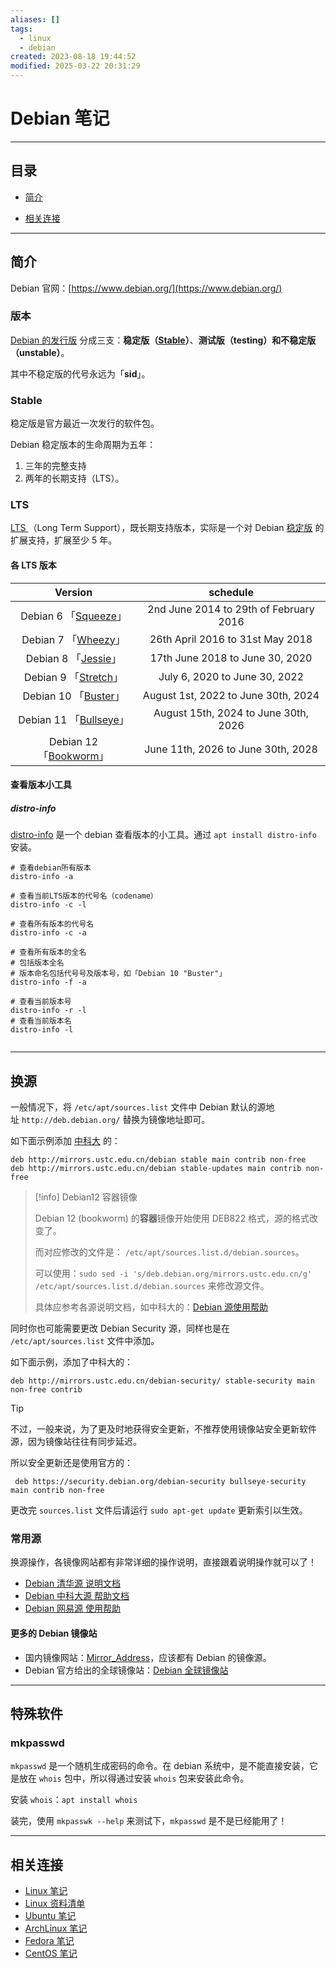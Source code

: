 ```yaml
---
aliases: []
tags:
  - linux
  - debian
created: 2023-08-18 19:44:52
modified: 2025-03-22 20:31:29
---
```


# Debian 笔记

---

## 目录

* [简介](#debian_introduction)

* [相关连接](#debian_links)

---

## <span id="debian_introduction">简介</span>

Debian 官网：[https://www.debian.org/](https://www.debian.org/)

### <span id="debian_introduction_version">版本</span>

[Debian 的发行版](https://www.debian.org/releases/) 分成三支：**稳定版（[Stable](#debian_introduction_version_stable)）**、**测试版（testing）**和**不稳定版（unstable）**。

其中不稳定版的代号永远为「**sid**」。

### <span id="debian_introduction_version_stable">Stable</span>

稳定版是官方最近一次发行的软件包。

Debian 稳定版本的生命周期为五年：

1. 三年的完整支持
2. 两年的长期支持（LTS）。

### <span id="debian_introduction_version_lts">LTS</span>

[LTS ](https://wiki.debian.org/LTS)（Long Term Support），既长期支持版本，实际是一个对 Debian [稳定版](#debian_introduction_version_stable) 的扩展支持，扩展至少 5 年。

#### 各 LTS 版本

| **Version** | **schedule** |
|:---:|:---:|
|  Debian 6 「[Squeeze](https://wiki.debian.org/DebianSqueeze)」   | 2nd June 2014 to 29th of February 2016 |
|    Debian 7 「[Wheezy](https://wiki.debian.org/LTS/Wheezy)」     |    26th April 2016 to 31st May 2018    |
|    Debian 8 「[Jessie](https://wiki.debian.org/LTS/Jessie)」     |    17th June 2018 to June 30, 2020     |
|   Debian 9 「[Stretch](https://wiki.debian.org/LTS/Stretch)」    |     July 6, 2020 to June 30, 2022      |
|    Debian 10 「[Buster](https://wiki.debian.org/LTS/Buster)」    |  August 1st, 2022 to June 30th, 2024   |
| Debian 11 「[Bullseye](https://wiki.debian.org/DebianBullseye)」 |  August 15th, 2024 to June 30th, 2026  |
| Debian 12 「[Bookworm](https://wiki.debian.org/DebianBookworm)」 |   June 11th, 2026 to June 30th, 2028   |

#### 查看版本小工具

##### distro-info

[distro-info](https://tracker.debian.org/pkg/distro-info) 是一个 debian 查看版本的小工具。通过 `apt install distro-info` 安装。

```shell
# 查看debian所有版本
distro-info -a

# 查看当前LTS版本的代号名（codename）
distro-info -c -l

# 查看所有版本的代号名
distro-info -c -a

# 查看所有版本的全名
# 包括版本全名
# 版本命名包括代号号及版本号，如「Debian 10 "Buster"」
distro-info -f -a

# 查看当前版本号
distro-info -r -l
# 查看当前版本名
distro-info -l


```

---

## <span id="debian_chmirror">换源</span>

一般情况下，将 `/etc/apt/sources.list` 文件中 Debian 默认的源地址 `http://deb.debian.org/` 替换为镜像地址即可。

如下面示例添加 [中科大](https://mirrors.ustc.edu.cn/) 的：

```properties
deb http://mirrors.ustc.edu.cn/debian stable main contrib non-free
deb http://mirrors.ustc.edu.cn/debian stable-updates main contrib non-free
```

> [!info] Debian12 容器镜像
> 
> Debian 12 (bookworm) 的**容器**镜像开始使用 DEB822 格式，源的格式改变了。
> 
>而对应修改的文件是： `/etc/apt/sources.list.d/debian.sources`。
>
> 可以使用：`sudo sed -i 's/deb.debian.org/mirrors.ustc.edu.cn/g' /etc/apt/sources.list.d/debian.sources` 来修改源文件。
> 
> 具体应参考各源说明文档，如中科大的：[Debian 源使用帮助](https://mirrors.ustc.edu.cn/help/debian.html#id5)
>

同时你也可能需要更改 Debian Security 源，同样也是在 `/etc/apt/sources.list` 文件中添加。

如下面示例，添加了中科大的：

```properties
deb http://mirrors.ustc.edu.cn/debian-security/ stable-security main non-free contrib
```

> [!tip]
> 不过，一般来说，为了更及时地获得安全更新，不推荐使用镜像站安全更新软件源，因为镜像站往往有同步延迟。
>
> 所以安全更新还是使用官方的：
> ```properties
>  deb https://security.debian.org/debian-security bullseye-security main contrib non-free
> ```

更改完 `sources.list` 文件后请运行 `sudo apt-get update` 更新索引以生效。

### 常用源

换源操作，各镜像网站都有非常详细的操作说明，直接跟着说明操作就可以了！

* [Debian  清华源 说明文档](https://mirrors.tuna.tsinghua.edu.cn/help/debian/)
* [Debian 中科大源 帮助文档](https://mirrors.ustc.edu.cn/help/debian.html)
* [Debian 网易源 使用帮助](https://mirrors.163.com/.help/debian.html)

#### 更多的 Debian 镜像站

* 国内镜像网站：[Mirror_Address](Mirror_Address.md)，应该都有 Debian 的镜像源。
* Debian 官方给出的全球镜像站：[Debian 全球镜像站](https://www.debian.org/mirror/list)

---

## 特殊软件

### mkpasswd

`mkpasswd` 是一个随机生成密码的命令。在 debian 系统中，是不能直接安装，它是放在 `whois` 包中，所以得通过安装 `whois` 包来安装此命令。

安装 `whois`：`apt install whois`

装完，使用 `mkpasswk --help` 来测试下，`mkpasswd` 是不是已经能用了！

---

## <span id="debian_links">相关连接</span>

* [Linux 笔记](Linux_Note.md)
* [Linux 资料清单](Linux_Material.md)
* [Ubuntu 笔记](Ubuntu_Note.md)
* [ArchLinux 笔记](ArchLinux_Note.md)
* [Fedora 笔记](Fedora_Note.md)
* [CentOS 笔记](CentOS_Note.md)

